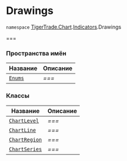 # Drawings

`namespace` [TigerTrade.Chart](../../../../).[Indicators](../).Drawings

\===

### Пространства имён

| Название          | Описание |
| ----------------- | -------- |
| [`Enums`](enums/) | _===_    |

### Классы

| Название                           | Описание |
| ---------------------------------- | -------- |
| [`ChartLevel`](chartlevel.cs.md)   | _===_    |
| [`ChartLine`](chartline.cs.md)     | _===_    |
| [`ChartRegion`](chartregion.cs.md) | _===_    |
| [`ChartSeries`](chartseries.cs.md) | _===_    |
